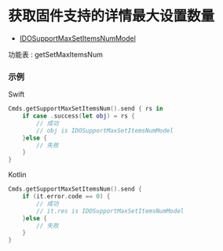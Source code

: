 # 获取固件支持的详情最大设置数量
* [IDOSupportMaxSetItemsNumModel](../model/IDOSupportMaxSetItemsNumModel.md)

功能表 : getSetMaxItemsNum

### 示例

Swift
```swift
Cmds.getSupportMaxSetItemsNum().send { rs in
    if case .success(let obj) = rs {
        // 成功
        // obj is IDOSupportMaxSetItemsNumModel
    }else {
        // 失败
    }
}
```

Kotlin
```kotlin
Cmds.getSupportMaxSetItemsNum().send {
    if (it.error.code == 0) {
        // 成功
        // it.res is IDOSupportMaxSetItemsNumModel
    }else {
        // 失败
    }
}
```
